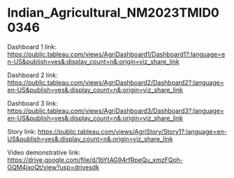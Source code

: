 # Indian_Agricultural_NM2023TMID00346

Dashboard 1 link: https://public.tableau.com/views/AgriDashboard1/Dashboard1?:language=en-US&publish=yes&:display_count=n&:origin=viz_share_link

Dashboard 2 link: https://public.tableau.com/views/AgriDashboard2/Dashboard2?:language=en-US&publish=yes&:display_count=n&:origin=viz_share_link

Dashboard 3 link: https://public.tableau.com/views/AgriDashboard3/Dashboard3?:language=en-US&publish=yes&:display_count=n&:origin=viz_share_link

Story link: https://public.tableau.com/views/AgriStory/Story1?:language=en-US&publish=yes&:display_count=n&:origin=viz_share_link

Video demonstrative link: https://drive.google.com/file/d/1bYtAG94rfRpeQu_xmzFQoh-GQM4jxoQt/view?usp=drivesdk
